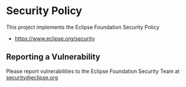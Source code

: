 # Security Policy

This project implements the Eclipse Foundation Security Policy

* https://www.eclipse.org/security

## Reporting a Vulnerability

Please report vulnerabilities to the Eclipse Foundation Security Team at
security@eclipse.org
